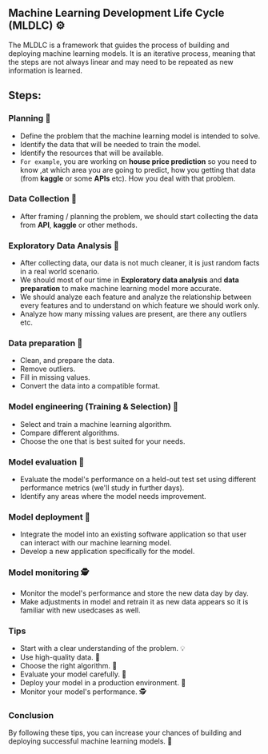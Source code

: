 
## Machine Learning Development Life Cycle (MLDLC) ⚙️

The MLDLC is a framework that guides the process of building and deploying machine learning models. It is an iterative process, meaning that the steps are not always linear and may need to be repeated as new information is learned.

## Steps:

### Planning 🎯
- Define the problem that the machine learning model is intended to solve.
- Identify the data that will be needed to train the model.
- Identify the resources that will be available.
- `For example`, you are working on **house price prediction** so you need to know ,at which area you are going to predict, how you getting that data (from **kaggle** or some **APIs** etc). How you deal with that problem.

### Data Collection 👛
- After framing / planning the problem, we should start collecting the data from **API**, **kaggle** or other methods.

### Exploratory Data Analysis 🎫
- After collecting data, our data is not much cleaner, it is just random facts in a real world scenario.
- We should most of our time in **Exploratory data analysis** and **data preparation** to make machine learning model more accurate.
- We should analyze each feature and analyze the relationship between every features and to understand on which feature we should work only.
- Analyze how many missing values are present, are there any outliers etc.

### Data preparation 🧹
- Clean, and prepare the data.
- Remove outliers.
- Fill in missing values.
- Convert the data into a compatible format.

### Model engineering (Training & Selection) 🔨
- Select and train a machine learning algorithm.
- Compare different algorithms.
- Choose the one that is best suited for your needs.

### Model evaluation 🧪
- Evaluate the model's performance on a held-out test set using different performance metrics (we'll study in further days).
- Identify any areas where the model needs improvement.

### Model deployment 🚀
- Integrate the model into an existing software application so that user can interact with our machine learning model.
- Develop a new application specifically for the model.

### Model monitoring 🕵️
- Monitor the model's performance and store the new data day by day.
- Make adjustments in model and retrain it as new data appears so it is familiar with new usedcases as well.

### Tips

- Start with a clear understanding of the problem. 💡
- Use high-quality data. 💎
- Choose the right algorithm. 🎯
- Evaluate your model carefully. 🧪
- Deploy your model in a production environment. 🚀
- Monitor your model's performance. 🕵️

### Conclusion

By following these tips, you can increase your chances of building and deploying successful machine learning models. 💪

